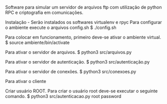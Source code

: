 Software para simular um servidor de arquivos ftp com utilização de python RPC e criptografia em comunicações.


Instalação - Serão instalados os softwares virtualenv e rpyc
Para configurar o ambiente execute o arquivos config.sh
$ ./config.sh

Para colocar em funcionamento, primeiro deve-se ativar o ambiente virtual.
$ source ambiente/bin/activate

Para ativar o servidor de arquivos.
$ python3 src/arquivos.py

Para ativar o servidor de autenticação.
$ python3 src/autenticação.py

Para ativar o servidor de conexões.
$ python3 src/conexoes.py

Para ativar o cliente

Criar usuário ROOT. Para criar o usuário root deve-se executar o seguinte comando.
$ python3 src/autenticacao.py root password
